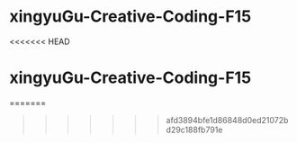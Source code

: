 # xingyuGu-Creative-Coding-F15
<<<<<<< HEAD
# xingyuGu-Creative-Coding-F15
=======
>>>>>>> afd3894bfe1d86848d0ed21072bd29c188fb791e
